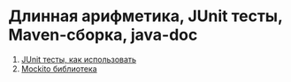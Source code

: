 # Длинная арифметика, JUnit тесты, Maven-сборка, java-doc
1. [JUnit тесты, как использовать](http://javastudy.ru/junit/junit-hello-world/)
2. [Mockito библиотека](http://site.mockito.org)

